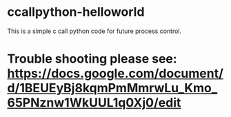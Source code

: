 # ccallpython-helloworld
This is a simple c call python code for future process control.
# Trouble shooting please see: https://docs.google.com/document/d/1BEUEyBj8kqmPmMmrwLu_Kmo_65PNznw1WkUUL1q0Xj0/edit
